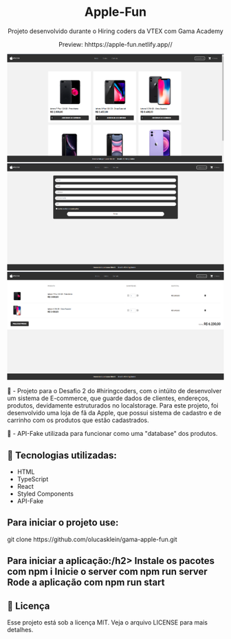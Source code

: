 <h1 align="center">Apple-Fun</h1>
<p align="center">Projeto desenvolvido durante o Hiring coders da VTEX com Gama Academy</p>
<p align="center">Preview: hhttps://apple-fun.netlify.app//</p>
<img src="./apple-fun1.png">
<img src="./apple-fun2.png">
<img src="./apple-fun3.png">

📖 - Projeto para o Desafio 2 do #hiringcoders, com o intúito de desenvolver um sistema de E-commerce, que guarde dados de clientes, endereços, produtos, devidamente
estruturados no localstorage. Para este projeto, foi desenvolvido uma loja de fã da Apple, que possui sistema de cadastro e de carrinho com os produtos que estão cadastrados.

📖 - API-Fake utilizada para funcionar como uma "database" dos produtos.

<h2>🚀 Tecnologias utilizadas: </h2>

- HTML
- TypeScript
- React
- Styled Components
- API-Fake

<h2>Para iniciar o projeto use: </h2>
git clone https://github.com/olucasklein/gama-apple-fun.git

<h2>Para iniciar a aplicação:/h2>
Instale os pacotes com npm i
Inicie o server com npm run server
Rode a aplicação com npm run start

<h2>📝 Licença</h2>
Esse projeto está sob a licença MIT. Veja o arquivo LICENSE para mais detalhes.

